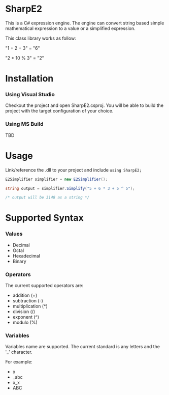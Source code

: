 # SharpE2
This is a C# expression engine. The engine can convert string based simple mathematical expression to a value or a simplified expression.

This class library works as follow:

"1 + 2 + 3" = "6"

"2 * 10 % 3" = "2"

# Installation
### Using Visual Studio
Checkout the project and open SharpE2.csproj. You will be able to build the project with the target configuration of your choice.

### Using MS Build
TBD

# Usage
Link/reference the .dll to your project and include `using SharpE2;`

```csharp
E2Simplifier simplifier = new E2Simplifier();

string output = simplifier.Simplify("5 + 6 * 3 + 5 ^ 5");

/* output will be 3148 as a string */
```

# Supported Syntax
### Values
- Decimal
- Octal
- Hexadecimal
- Binary
### Operators
The current supported operators are:
- addition (+)
- subtraction (-)
- multiplication (*)
- division (/)
- exponent (^)
- modulo (%)
### Variables
Variables name are supported. The current standard is any letters and the '_' character.

For example:
- x
- _abc
- x_x
- ABC
